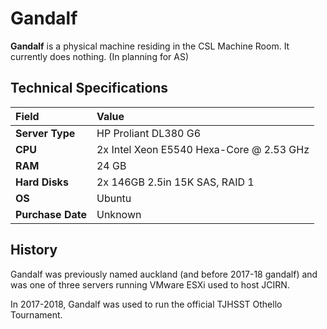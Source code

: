 # Gandalf

**Gandalf** is a physical machine residing in the CSL Machine Room. It currently does nothing. \(In planning for AS\)

## Technical Specifications

| Field | Value |
| :--- | :--- |
| **Server Type** | HP Proliant DL380 G6 |
| **CPU** | 2x Intel Xeon E5540 Hexa-Core @ 2.53 GHz |
| **RAM** | 24 GB |
| **Hard Disks** | 2x 146GB 2.5in 15K SAS, RAID 1 |
| **OS** | Ubuntu |
| **Purchase Date** | Unknown |

## History

Gandalf was previously named auckland \(and before 2017-18 gandalf\) and was one of three servers running VMware ESXi used to host JCIRN.

In 2017-2018, Gandalf was used to run the official TJHSST Othello Tournament.


